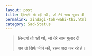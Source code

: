 ```yaml
---
layout: post
title: ज़िन्दगी तो वही थी, जो तेरे साथ गुज़ार दी 
permalink: zindagi-toh-wahi-thi.html
category: Sad-Status
---
```

> ज़िन्दगी तो वही थी, जो तेरे साथ गुज़ार दी 
> 
> अब तो सिर्फ जीने की, रसम अदा कर रहे हे। 